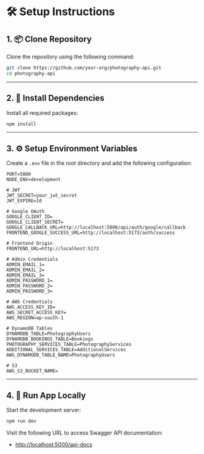 # 🛠 Setup Instructions

## 1. 📦 Clone Repository

Clone the repository using the following command:

```bash
git clone https://github.com/your-org/photography-api.git
cd photography-api
```

---

## 2. 📁 Install Dependencies

Install all required packages:

```bash
npm install
```

---

## 3. ⚙️ Setup Environment Variables

Create a `.env` file in the root directory and add the following configuration:

```env
PORT=5000
NODE_ENV=development

# JWT
JWT_SECRET=your_jwt_secret
JWT_EXPIRE=1d

# Google OAuth
GOOGLE_CLIENT_ID=
GOOGLE_CLIENT_SECRET=
GOOGLE_CALLBACK_URL=http://localhost:5000/api/auth/google/callback
FRONTEND_GOOGLE_SUCCESS_URL=http://localhost:5173/auth/success

# Frontend Origin
FRONTEND_URL=http://localhost:5173

# Admin Credentials
ADMIN_EMAIL_1=
ADMIN_EMAIL_2=
ADMIN_EMAIL_3=
ADMIN_PASSWORD_1=
ADMIN_PASSWORD_2=
ADMIN_PASSWORD_3=

# AWS Credentials
AWS_ACCESS_KEY_ID=
AWS_SECRET_ACCESS_KEY=
AWS_REGION=ap-south-1

# DynamoDB Tables
DYNAMODB_TABLE=PhotographyUsers
DYNAMODB_BOOKINGS_TABLE=Bookings
PHOTOGRAPHY_SERVICES_TABLE=PhotographyServices
ADDITIONAL_SERVICES_TABLE=AdditionalServices
AWS_DYNAMODB_TABLE_NAME=PhotographyUsers

# S3
AWS_S3_BUCKET_NAME=
```

---

## 4. 🚀 Run App Locally

Start the development server:

```bash
npm run dev
```

Visit the following URL to access Swagger API documentation:

- [http://localhost:5000/api-docs](http://localhost:5000/api-docs)
